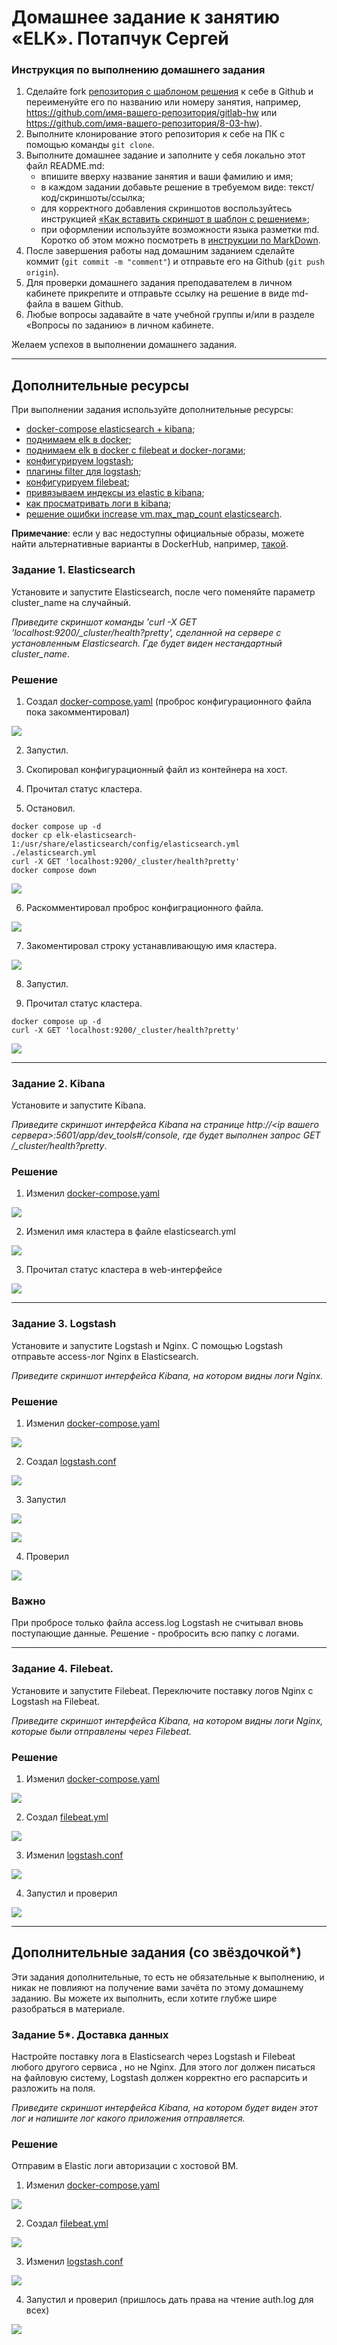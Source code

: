 # Домашнее задание к занятию «ELK». Потапчук Сергей

### Инструкция по выполнению домашнего задания

1. Сделайте fork [репозитория c шаблоном решения](https://github.com/netology-code/sys-pattern-homework) к себе в Github и переименуйте его по названию или номеру занятия, например, https://github.com/имя-вашего-репозитория/gitlab-hw или https://github.com/имя-вашего-репозитория/8-03-hw).
2. Выполните клонирование этого репозитория к себе на ПК с помощью команды `git clone`.
3. Выполните домашнее задание и заполните у себя локально этот файл README.md:
   - впишите вверху название занятия и ваши фамилию и имя;
   - в каждом задании добавьте решение в требуемом виде: текст/код/скриншоты/ссылка;
   - для корректного добавления скриншотов воспользуйтесь инструкцией [«Как вставить скриншот в шаблон с решением»](https://github.com/netology-code/sys-pattern-homework/blob/main/screen-instruction.md);
   - при оформлении используйте возможности языка разметки md. Коротко об этом можно посмотреть в [инструкции по MarkDown](https://github.com/netology-code/sys-pattern-homework/blob/main/md-instruction.md).
4. После завершения работы над домашним заданием сделайте коммит (`git commit -m "comment"`) и отправьте его на Github (`git push origin`).
5. Для проверки домашнего задания преподавателем в личном кабинете прикрепите и отправьте ссылку на решение в виде md-файла в вашем Github.
6. Любые вопросы задавайте в чате учебной группы и/или в разделе «Вопросы по заданию» в личном кабинете.

Желаем успехов в выполнении домашнего задания.

---

## Дополнительные ресурсы

При выполнении задания используйте дополнительные ресурсы:
- [docker-compose elasticsearch + kibana](11-03/docker-compose.yaml);
- [поднимаем elk в docker](https://www.elastic.co/guide/en/elasticsearch/reference/7.17/docker.html);
- [поднимаем elk в docker с filebeat и docker-логами](https://www.sarulabs.com/post/5/2019-08-12/sending-docker-logs-to-elasticsearch-and-kibana-with-filebeat.html);
- [конфигурируем logstash](https://www.elastic.co/guide/en/logstash/7.17/configuration.html);
- [плагины filter для logstash](https://www.elastic.co/guide/en/logstash/current/filter-plugins.html);
- [конфигурируем filebeat](https://www.elastic.co/guide/en/beats/libbeat/5.3/config-file-format.html);
- [привязываем индексы из elastic в kibana](https://www.elastic.co/guide/en/kibana/7.17/index-patterns.html);
- [как просматривать логи в kibana](https://www.elastic.co/guide/en/kibana/current/discover.html);
- [решение ошибки increase vm.max_map_count elasticsearch](https://stackoverflow.com/questions/42889241/how-to-increase-vm-max-map-count).

**Примечание**: если у вас недоступны официальные образы, можете найти альтернативные варианты в DockerHub, например, [такой](https://hub.docker.com/layers/bitnami/elasticsearch/7.17.13/images/sha256-8084adf6fa1cf24368337d7f62292081db721f4f05dcb01561a7c7e66806cc41?context=explore).

### Задание 1. Elasticsearch 

Установите и запустите Elasticsearch, после чего поменяйте параметр cluster_name на случайный. 

*Приведите скриншот команды 'curl -X GET 'localhost:9200/_cluster/health?pretty', сделанной на сервере с установленным Elasticsearch. Где будет виден нестандартный cluster_name*.

### Решение

1. Создал [docker-compose.yaml](task-1/docker-compose.yaml) (проброс конфигурационного файла пока закомментировал)

![](img/img-01-01.png)

2. Запустил.

3. Скопировал конфигурационный файл из контейнера на хост.

4. Прочитал статус кластера.

5. Остановил.

```
docker compose up -d
docker cp elk-elasticsearch-1:/usr/share/elasticsearch/config/elasticsearch.yml ./elasticsearch.yml
curl -X GET 'localhost:9200/_cluster/health?pretty'
docker compose down
```

![](img/img-01-02.png)

6. Раскомментировал проброс конфиграционного файла.

![](img/img-01-03.png)

7. Закоментировал строку устанавливающую имя кластера.

![](img/img-01-04.png)

8. Запустил.

9. Прочитал статус кластера.

```
docker compose up -d
curl -X GET 'localhost:9200/_cluster/health?pretty'
```

![](img/img-01-05.png)

---

### Задание 2. Kibana

Установите и запустите Kibana.

*Приведите скриншот интерфейса Kibana на странице http://<ip вашего сервера>:5601/app/dev_tools#/console, где будет выполнен запрос GET /_cluster/health?pretty*.

### Решение

1. Изменил [docker-compose.yaml](task-2/docker-compose.yaml)

![](img/img-02-01.png)

2. Изменил имя кластера в файле elasticsearch.yml

![](img/img-02-02.png)

3. Прочитал статус кластера в web-интерфейсе

![](img/img-02-03.png)

---

### Задание 3. Logstash

Установите и запустите Logstash и Nginx. С помощью Logstash отправьте access-лог Nginx в Elasticsearch. 

*Приведите скриншот интерфейса Kibana, на котором видны логи Nginx.*

### Решение

1. Изменил [docker-compose.yaml](task-3/docker-compose.yaml)

![](img/img-03-01.png)

2. Создал [logstash.conf](task-3/logstash.conf)

![](img/img-03-02.png)

3. Запустил

![](img/img-03-03.png)

![](img/img-03-03-1.png)

4. Проверил

![](img/img-03-04.png)

### Важно

При пробросе только файла access.log Logstash не считывал вновь поступающие данные. Решение - пробросить всю папку с логами.

---

### Задание 4. Filebeat. 

Установите и запустите Filebeat. Переключите поставку логов Nginx с Logstash на Filebeat. 

*Приведите скриншот интерфейса Kibana, на котором видны логи Nginx, которые были отправлены через Filebeat.*

### Решение

1. Изменил [docker-compose.yaml](task-4/docker-compose.yaml)

![](img/img-04-01.png)

2. Создал [filebeat.yml](task-4/filebeat.yml)

![](img/img-04-02.png)

3. Изменил [logstash.conf](task-4/logstash.conf)

![](img/img-04-03.png)

4. Запустил и проверил

![](img/img-04-04.png)

---

## Дополнительные задания (со звёздочкой*)
Эти задания дополнительные, то есть не обязательные к выполнению, и никак не повлияют на получение вами зачёта по этому домашнему заданию. Вы можете их выполнить, если хотите глубже шире разобраться в материале.

### Задание 5*. Доставка данных 

Настройте поставку лога в Elasticsearch через Logstash и Filebeat любого другого сервиса , но не Nginx. 
Для этого лог должен писаться на файловую систему, Logstash должен корректно его распарсить и разложить на поля. 

*Приведите скриншот интерфейса Kibana, на котором будет виден этот лог и напишите лог какого приложения отправляется.*

### Решение

Отправим в Elastic логи авторизации с хостовой ВМ.

1. Изменил [docker-compose.yaml](task-5/docker-compose.yaml)

![](img/img-05-01.png)

2. Создал [filebeat.yml](task-5/filebeat.yml)

![](img/img-05-02.png)

3. Изменил [logstash.conf](task-5/logstash.conf)

![](img/img-05-03.png)

4. Запустил и проверил (пришлось дать права на чтение auth.log для всех)

![](img/img-05-04.png)


